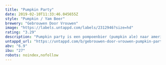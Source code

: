 ```yaml
---
title: "Pumpkin Party"
date: 2019-02-10T11:33:46.045655Z
style: "Pumpkin / Yam Beer"
brewery: "Gebrouwen Door Vrouwen"
image: "https://labels.untappd.com/labels/2312946?size=hd"
rating: "3.29"
description: "Pumpkin party is een pompoenbier (pumpkin ale) naar amerikaans voorbeeld. Het is een amberkleurige ale gebrouwen uit vier hollandse moutsoorten en zelf geroosterde pompoen. Kaneel,steranijs en nootmuskaat maken dit bier een echt herfstbier."
untappd_url: "https://untappd.com/b/gebrouwen-door-vrouwen-pumpkin-party/2312946"
abv: "6.9"
ibu: "27"
robots: noindex,nofollow
---
```

